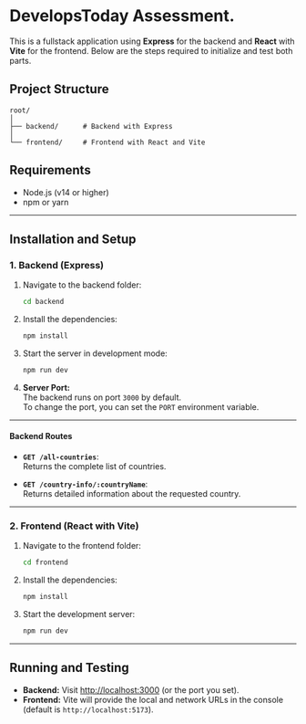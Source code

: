 # DevelopsToday Assessment.

This is a fullstack application using **Express** for the backend and **React** with **Vite** for the frontend. Below are the steps required to initialize and test both parts.

## Project Structure

```
root/
│
├── backend/      # Backend with Express
│
└── frontend/     # Frontend with React and Vite
```

## Requirements

- Node.js (v14 or higher)
- npm or yarn

---

## Installation and Setup

### 1. Backend (Express)

1. Navigate to the backend folder:

   ```bash
   cd backend
   ```

2. Install the dependencies:

   ```bash
   npm install
   ```

3. Start the server in development mode:

   ```bash
   npm run dev
   ```

4. **Server Port:**  
   The backend runs on port `3000` by default.  
   To change the port, you can set the `PORT` environment variable.

---

#### Backend Routes

- **`GET /all-countries`**:  
  Returns the complete list of countries.

- **`GET /country-info/:countryName`**:  
  Returns detailed information about the requested country.

---

### 2. Frontend (React with Vite)

1. Navigate to the frontend folder:

   ```bash
   cd frontend
   ```

2. Install the dependencies:

   ```bash
   npm install
   ```

3. Start the development server:
   ```bash
   npm run dev
   ```

---

## Running and Testing

- **Backend:** Visit [http://localhost:3000](http://localhost:3000) (or the port you set).
- **Frontend:** Vite will provide the local and network URLs in the console (default is `http://localhost:5173`).
